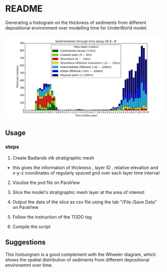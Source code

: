 # README #
Generating a histogram on the thickness of sediments from different depositional environment over modelling time for UnderWorld model.

![alt text](example_graph.png)

## Usage ##
### steps ###

1. Create Badlands vtk stratigraphic mesh 
  * this gives the information of thickness , layer ID , relative elevation and x-y-z coordinates of regularly spaced grid over each layer time interval 
  
2. Visulise the pvd file on ParaView

3. Slice the model's stratigraphic mesh layer at the area of interest

4. Output the data of the slice as csv file using the tab "/File /Save Data" on ParaView

5. Follow the instruction of the TODO tag

6. Compile the script



## Suggestions ##
This histsorgram is a good complement with the Wheeler diagram, which shows the spatial distribution of sediments from different depositional environemnt over time. 
